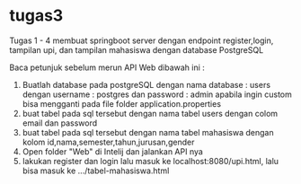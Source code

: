 # tugas3
Tugas 1 - 4 membuat springboot server dengan endpoint register,login, tampilan upi, dan tampilan mahasiswa dengan database PostgreSQL

Baca petunjuk sebelum merun API Web dibawah ini :

1. Buatlah database pada postgreSQL dengan nama database : users dengan username : postgres dan password : admin
apabila ingin custom bisa mengganti pada file folder application.properties
2. buat tabel pada sql tersebut dengan nama tabel users dengan colom email dan password
3. buat tabel pada sql tersebut dengan nama tabel mahasiswa dengan kolom id,nama,semester,tahun,jurusan,gender
4. Open folder "Web" di Intelij dan jalankan API nya
5. lakukan register dan login lalu masuk ke localhost:8080/upi.html, lalu bisa masuk ke .../tabel-mahasiswa.html
